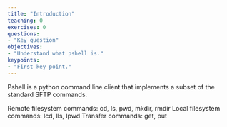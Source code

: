 ```yaml
---
title: "Introduction"
teaching: 0
exercises: 0
questions:
- "Key question"
objectives:
- "Understand what pshell is."
keypoints:
- "First key point."
---
```

Pshell is a python command line client that implements a subset of the standard SFTP commands.

Remote filesystem commands: cd, ls, pwd, mkdir, rmdir
Local filesystem commands: lcd, lls, lpwd
Transfer commands: get, put 
